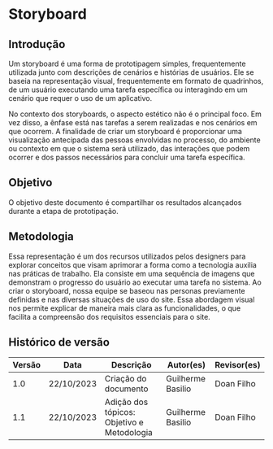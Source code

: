 # **Storyboard**

## **Introdução**

Um storyboard é uma forma de prototipagem simples, frequentemente utilizada junto com descrições de cenários e histórias de usuários. Ele se baseia na representação visual, frequentemente em formato de quadrinhos, de um usuário executando uma tarefa específica ou interagindo em um cenário que requer o uso de um aplicativo.

No contexto dos storyboards, o aspecto estético não é o principal foco. Em vez disso, a ênfase está nas tarefas a serem realizadas e nos cenários em que ocorrem. A finalidade de criar um storyboard é proporcionar uma visualização antecipada das pessoas envolvidas no processo, do ambiente ou contexto em que o sistema será utilizado, das interações que podem ocorrer e dos passos necessários para concluir uma tarefa específica.

## **Objetivo**

O objetivo deste documento é compartilhar os resultados alcançados durante a etapa de prototipação.

## **Metodologia**

Essa representação é um dos recursos utilizados pelos designers para explorar conceitos que visam aprimorar a forma como a tecnologia auxilia nas práticas de trabalho. Ela consiste em uma sequência de imagens que demonstram o progresso do usuário ao executar uma tarefa no sistema. Ao criar o storyboard, nossa equipe se baseou nas personas previamente definidas e nas diversas situações de uso do site. Essa abordagem visual nos permite explicar de maneira mais clara as funcionalidades, o que facilita a compreensão dos requisitos essenciais para o site.

## **Histórico de versão**

| Versão | Data | Descrição | Autor(es) | Revisor(es) |
| --- | --- |--- | ---|---|
| 1.0 | 22/10/2023 | Criação do documento | Guilherme Basilio | Doan Filho |   
| 1.1 | 22/10/2023 | Adição dos tópicos: Objetivo e Metodologia | Guilherme Basilio | Doan Filho |   
